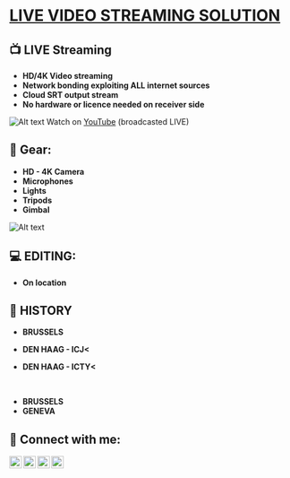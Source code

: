 <h1><a href="https://github.com/joshmadakor1">LIVE VIDEO STREAMING SOLUTION </a></h1>

<h2>📺 LIVE Streaming</h2>

- <b>HD/4K Video streaming</b>
- <b>Network bonding exploiting ALL internet sources</b>
- <b>Cloud SRT output stream</b>
- <b>No hardware or licence needed on receiver side</b>

![Alt text](docs/assets/img_LIVE_Brussels.png)
Watch on [YouTube](https://youtu.be/Sh-Ph9UGPkQ?si=fGl9ljxeo9nmeVBb)  (broadcasted LIVE)
<br>

<h2>🎥 Gear:</h2>

- <b>HD - 4K Camera</b>
- <b>Microphones</b>
- <b>Lights</b>
- <b>Tripods</b>
- <b>Gimbal</b>

![Alt text](docs/assets/img_Gear.jpg)
<br>

<h2>💻 EDITING:</h2>

- <b>On location</b>

<h2>📌 HISTORY</h2>

- <b>BRUSSELS</b>

- <b>DEN HAAG - ICJ<
- <b>DEN HAAG - ICTY<
<br>

- <b>BRUSSELS</b>
- <b>GENEVA</b>

<h2> 🤳 Connect with me:</h2>

[<img align="left" alt="JoshMadakor | YouTube" width="22px" src="https://cdn.jsdelivr.net/npm/simple-icons@v3/icons/youtube.svg" />][youtube]
[<img align="left" alt="JoshMadakor | Twitter" width="22px" src="https://cdn.jsdelivr.net/npm/simple-icons@v3/icons/twitter.svg" />][twitter]
[<img align="left" alt="JoshMadakor | LinkedIn" width="22px" src="https://cdn.jsdelivr.net/npm/simple-icons@v3/icons/linkedin.svg" />][linkedin]
[<img align="left" alt="JoshMadakor | Instagram" width="22px" src="https://cdn.jsdelivr.net/npm/simple-icons@v3/icons/instagram.svg" />][instagram]

[twitter]: https://twitter.com/joshmadakor
[youtube]: https://www.youtube.com/c/joshmadakor
[instagram]: https://www.instagram.com/joshmadakor/
[linkedin]: https://linkedin.com/in/joshmadakor

<!--
**joshmadakor1/joshmadakor1** is a ✨ _special_ ✨ repository because its `README.md` (this file) appears on your GitHub profile.

Here are some ideas to get you started:

- 🔭 I’m currently working on ...
- 🌱 I’m currently learning ...
- 👯 I’m looking to collaborate on ...
- 🤔 I’m looking for help with ...
- 💬 Ask me about ...
- 📫 How to reach me: ...
- 😄 Pronouns: ...
- ⚡ Fun fact: ...
-->
